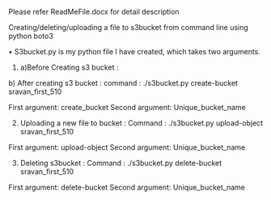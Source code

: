 Please refer ReadMeFile.docx for detail description 

Creating/deleting/uploading a file to s3bucket from command line using python boto3


•	S3bucket.py is my python file I have created, which takes two arguments.


1)	a)Before Creating  s3 bucket :
 
  b) After creating s3 bucket :
command : ./s3bucket.py create-bucket sravan_first_510

First argument: create_bucket
Second argument: Unique_bucket_name
  

2)	Uploading a new file to bucket :
Command :  ./s3bucket.py upload-object sravan_first_510

First argument: upload-object
Second argument: Unique_bucket_name

 

3)	Deleting s3bucket :
Command : ./s3bucket.py delete-bucket sravan_first_510

First argument: delete-bucket
Second argument: Unique_bucket_name

 


